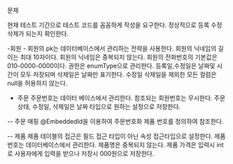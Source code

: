 문제



현재 테스트 기간으로 테스트 코드를 꼼꼼하게 작성을 요구한다.
정상적으로 등록 수정 삭제가 되는지 확인한다.

-회원 -
회원의 pk는 데이터베이스에서 관리하는 전략을 사용한다.
회원의 닉네임의 길이는 최대 10자이다.
회원의 닉네임은 중복되지 않는다.
회원의 전화번호의 기본값은 010-0000-0000이다.
권한은 enumType으로 관리한다.
등록일,수정일은 날짜및 시간이 모두 저장되며
삭제일은 날짜만 표기한다.
수정일 삭제일을 제외한 모든 컬럼은 null을 허용하지 않는다.

- 주문
  주문번호는 데이터 베이스에서 관리한다.
  참조되는 회원번호는 무시한다.
  주문 상태, 수정일, 삭제일은 날짜 타입으로 원하는 설정으로 저장한다.

-- 주문 매핑
@EmbeddedId을 이용하여 주문번호화 제품 번호를 정의하여 참조한다.


-- 제품
제품 테이블의 접근은 필드 접근 타입이 아닌 속성 접근타입으로 설정한다.
제품 번호는 데이터베이스에서 관리한다.
제품명은 중복되지 않는다.
제품 가격은 입력시 int로 사용자에게 입력을 받으나 저장시 000원으로 저장한다.